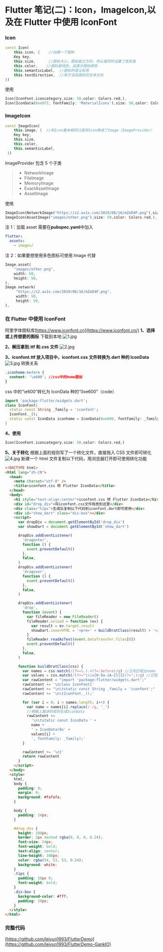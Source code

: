 # Flutter 笔记(二)：Icon，ImageIcon,以及在 Flutter 中使用 IconFont

### Icon

```dart
const Icon(
    this.icon, {    //创建一个图标
    Key key,
    this.size,      //图标大小，图标是正方形，所以是同时设置了宽和高
    this.color,    //图标是纯色，这表示图标颜色
    this.semanticLabel,  //图标的语义标签
    this.textDirection,  //用于渲染图标的文本方向
})
```

使用

```dart
Icon(IconFont.iconcategory,size: 50,color: Colors.red,),
Icon(IconData(0xe072, fontFamily: 'MaterialIcons'),size: 50,color: Colors.red,)  //IconData主要包含Code和字体名
```

### ImageIcon

```dart
const ImageIcon(
    this.image, {  //和Icon基本相同只是将Icon换成了Image（ImageProvider）
    Key key,
    this.size,
    this.color,
    this.semanticLabel,
 })
```

ImageProvider 包含 5 个子类

> - NetworkImage
> - FileImage
> - MemoryImage
> - ExactAssetImage
> - AssetImage

使用

```dart
ImageIcon(NetworkImage("https://s2.ax1x.com/2019/08/16/mZeD4P.png"),size: 50,),
ImageIcon(AssetImage("images/other.png"),size: 50,color: Colors.red,),
```

注 1：加载 asset 需要在**pubspec.yaml**中加入

```yaml
flutter:
  assets:
    - images/
```

注 2：如果要想使用多色图标可使用 Image 代替

```dart
Image.asset(
    "images/other.png",
    width: 50,
    height: 50,
),
Image.network(
     "https://s2.ax1x.com/2019/08/16/mZeD4P.png",
     width: 50,
     height: 50,
),
```

### 在 Flutter 中使用 IconFont

阿里字体图标库[https://www.iconfont.cn](https://www.iconfont.cn/)
**1、选择或上传想要的图标**
下载到本地
![1.jpg](/android/flutter_note_2_1.png)

**2、解压拿到.ttf 和.css 文件**
![2.jpg](/android/flutter_note_2_2.png)

**3、iconfont.ttf 放入项目中，iconfont.css 文件转换为.dart 种的 IconData**
![3.jpg](/android/flutter_note_2_3.png)
转换关系

```css
.iconhome:before {
  content: '\e600'; //css中的home图标
}
```

css 中的“\e600”转化为 IconData 种的“0xe600”（code）

```dart
import 'package:flutter/widgets.dart';
class IconFont{
  static const String _family = 'iconfont';
  IconFont._();
  static const IconData iconhome = IconData(0xe600, fontFamily: _family);  //IconData的home图标
}
```

**4、使用**

```dart
Icon(IconFont.iconcategory,size: 50,color: Colors.red,)
```

**5、关于转化**
根据上面的规则写了一个转化文件，直接拖入 CSS 文件即可转化
![4.jpg](/android/flutter_note_2_4.png)
新建一个 html 文件复制以下代码，用浏览器打开即可使用转化功能

```html
<!DOCTYPE html>
<html lang="zh-CN">
  <head>
    <meta charset="utf-8" />
    <title>iconfont.css 转 Flutter IconData</title>
  </head>
  <body>
    <h1 style="text-align:center">iconfont.css 转 Flutter IconData</h1>
    <div id="drop_div">将iconfont.css文件拖放到这里</div>
    <div class="tips">生成后复制以下代码到iconfont.dart即可使用</div>
    <div id="show_dart" class="dis-box"></div>
    <script>
      var dropDiv = document.getElementById('drop_div')
      var showDart = document.getElementById('show_dart')

      dropDiv.addEventListener(
        'dragenter',
        function () {
          event.preventDefault()
        },
        false,
      )
      dropDiv.addEventListener(
        'dragover',
        function () {
          event.preventDefault()
        },
        false,
      )

      dropDiv.addEventListener(
        'drop',
        function (event) {
          var fileReader = new FileReader()
          fileReader.onload = function (ev) {
            var result = ev.target.result
            showDart.innerHTML = '<pre>' + buildDratClass(result) + '</pre>'
          }
          fileReader.readAsText(event.dataTransfer.files[0])
          event.preventDefault()
        },
        false,
      )

      function buildDratClass(css) {
        var names = css.match(/(?<=\.).+(?=:before)/g) //正则匹配出name
        var values = css.match(/(?<="\\)e[0-9a-zA-Z]{3}(?=";)/g) //匹配出Code
        var rawContent = "import 'package:flutter/widgets.dart';"
        rawContent += '\nclass IconFont{'
        rawContent += "\n\tstatic const String _family = 'iconfont';"
        rawContent += '\n\tIconFont._();'

        for (var i = 0; i < names.length; i++) {
          var name = names[i].replace(/-/g, '_')
          //根据上面讲的规则生成IconData
          rawContent +=
            '\n\tstatic const IconData ' +
            name +
            ' = IconData(0x' +
            values[i] +
            ', fontFamily: _family);'
        }

        rawContent += '\n}'
        return rawContent
      }
    </script>
  </body>
  <style>
    html,
    body {
      padding: 0;
      margin: 0;
      background: #fafafa;
    }

    body {
      padding: 24px;
    }

    #drop_div {
      height: 100px;
      border: 2px dashed rgba(0, 0, 0, 0.24);
      font-size: 24px;
      font-weight: bold;
      text-align: center;
      line-height: 100px;
      color: rgba(54, 53, 53, 0.24);
      background: white;
    }
    .tips {
      padding: 10px 0;
      font-weight: bold;
    }
    .dis-box {
      background-color: #fff;
      padding: 20px;
    }
  </style>
</html>
```

### 完整代码

[https://github.com/leiyun1993/FlutterDemo](https://github.com/leiyun1993/FlutterDemo-GankIO)
